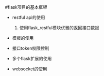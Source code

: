 #flask项目的基本框架

- restful api的使用
    1. 使用flask_restful模块优雅的返回接口数据

- 模板的使用

- 接口token权限控制

- 多个flask扩展的使用

- websocket的使用